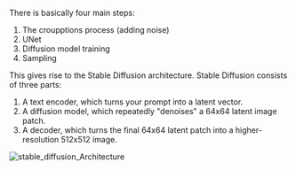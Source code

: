 There is basically four main steps:
1. The croupptions process (adding noise)
2. UNet
3. Diffusion model training
4. Sampling

This gives rise to the Stable Diffusion architecture. Stable Diffusion consists of three parts:

1. A text encoder, which turns your prompt into a latent vector.
2. A diffusion model, which repeatedly "denoises" a 64x64 latent image patch.
3. A decoder, which turns the final 64x64 latent patch into a higher-resolution 512x512 image.

![stable_diffusion_Architecture](https://i.imgur.com/2uC8rYJ.png)
